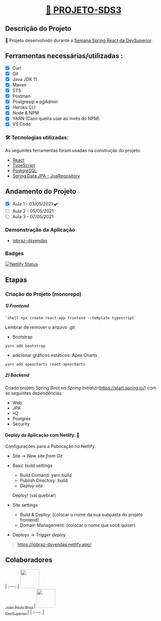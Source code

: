 <h1 align="center">
    <a href="https://github.com/jpbraz/projeto-sds3">🔗 PROJETO-SDS3
</a>
</h1>

## Descrição do Projeto
🚀 Projeto desenvolvido durante a [Semana Spring React da DevSuperior](https://github.com/devsuperior/sds3).

## Ferramentas necessárias/utilizadas :
- [x] Curl
- [x] Git
- [x] Java JDK 11
- [x] Maven
- [x] STS
- [x] Postman
- [x] Postgresql e pgAdmin
- [x] Heroku CLI
- [x] Node & NPM
- [x] YARN (Caso queira usar ao invés do NPM)
- [x] VS Code

### 🛠 Tecnologias utilizadas:

As seguintes ferramentas foram usadas na construção do projeto:

- [React](https://pt-br.reactjs.org/)
- [TypeScript](https://www.typescriptlang.org/)
- [PostgreSQL](https://www.postgresql.org/)
- [Spring Data JPA - JpaRepository](https://spring.io/)


## Andamento do Projeto
- [x] Aula 1 - 03/05/2021 :heavy_check_mark:
- [ ] Aula 2 - 05/05/2021
- [ ] Aula 3 - 07/05/2021

### Demonstração da Aplicação
- [jpbraz-dsvendas](https://jpbraz-dsvendas.netlify.app/)


### Badges
[![Netlify Status](https://api.netlify.com/api/v1/badges/a40749b2-82ce-4ff6-8d49-504aeba8e5e8/deploy-status)](https://app.netlify.com/sites/jpbraz-dsvendas/deploys)

## Etapas
### Criação do Projeto (monorepo)
   ##### 1) Frontend
    
    `shell npx create-react-app frontend --template typescript`
   Lembrar de remover o arquivo .git
   
   - Bootstrap
   
   `yarn add bootstrap`
   
   - adicionar gráficos estáticos: Apex Charts
   
   `yarn add apexcharts react-apexcharts`

   ##### 2) Backend
   Criado projeto Spring Boot no *Spring Initializr*(https://start.spring.io/) com as seguintes dependências:
   - Web
   - JPA
   - H2
   - Postgres
   - Security
    
   #### Deploy da Aplicação com Netlify: :dash:
   Configurações para a Publicação no Netlify:
   - Site -> *New site from Git*
        
   - Basic build settings
        - Build Comand: yarn build
        - Publish Directory: build
        - *Deploy site*
        
        Deploy! (vai quebrar)
   - Site settings
        - Build & Deploy: (colocar o nome da sua subpasta do projeto frontend)
        - Domain Management: (colocar o nome que você quiser)
   - Deploys -> *Trigger deploy*
   > https://jpbraz-dsvendas.netlify.app/

## Colaboradores
| :---: |
[<img src="https://avatars.githubusercontent.com/u/49927924?s=200&v=4" width=60 > <br> <sub> João Paulo Braz </sub>](https://github.com/jpbraz) |
[<img src="https://avatars.githubusercontent.com/u/66876849?s=200&v=4" width=60 > <br> <sub> DevSuperior </sub>](https://github.com/devsuperior) |
| :---: |  
